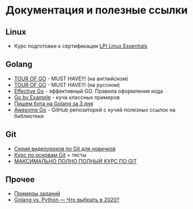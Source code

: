 # Документация и полезные ссылки

## Linux

* Курс подготовки к сертификации [LPI Linux Essentials](https://linuxacademy.com/course/lpi-linux-essentials-certification/)

## Golang

* [TOUR OF GO](https://tour.golang.org/welcome/1) - MUST HAVE!!! (на английском)
* [TOUR OF GO](https://go-tour-ru-ru.appspot.com/welcome/1) - MUST HAVE!!! (на русском)
* [Effective Go](https://golang.org/doc/effective_go.html) - эффективный GO. Правила оформления кода 
* [Go by Example](https://gobyexample.com/) - куча классных примеров 
* [Пишем бота на Golang за 3 дня](https://webinar.skillbox.ru/go/?utm_source=instagram&utm_medium=cpc&utm_campaign=all_all_instagram_cpc_traffic_intensive-119-2020-07_ru_code_ardens_23845097854190199&utm_content=adg_23845099670020199%7Cad_23845099669980199%7Ccname_intensive-119-2020-07_ard_ru_traf_insta_bez-optbd_ponom%7Cadgname_insta_feed_chat-bot-ed%7Cadname_feed_2&utm_term=go-1)
* [Awesome Go](https://github.com/avelino/awesome-go) - GitHub репозиторей с кучей полезных ссылок на библиотеки

## Git

* [Серия видеоуроков по Git для новичков](https://habr.com/ru/post/322424/)
* [Курс по основам Git](https://ru.hexlet.io/courses/git_base) + тесты
* [МАКСИМАЛЬНО ПОЛНО ПОЛНЫЙ КУРС ПО GIT](https://www.youtube.com/watch?v=QkY8lXZuiqQ&list=PLDyvV36pndZHkDRik6kKF6gSb0N0W995h)

## Прочее
* [Примеры заданий](https://www.notion.so/874a724295da4149bc01453e322ba925)
* [Golang vs. Python — Что выбрать в 2020?](https://python-scripts.com/golang-vs-python)

